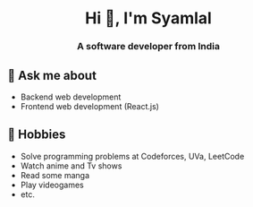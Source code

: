 <h1 align="center">Hi 👋, I'm Syamlal</h1>
<h3 align="center">A software developer from India</h3>

## 💬 Ask me about
- Backend web development
- Frontend web development (React.js)

## 📅 Hobbies
- Solve programming problems at Codeforces, UVa, LeetCode
- Watch anime and Tv shows
- Read some manga
- Play videogames
- etc.
